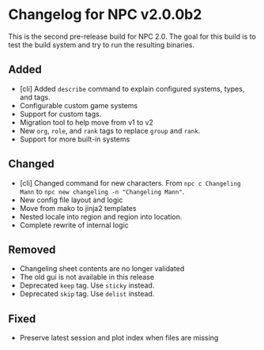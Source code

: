 # Changelog for NPC v2.0.0b2

This is the second pre-release build for NPC 2.0. The goal for this build is to test the build system and try to run the resulting binaries.

## Added

* [cli] Added `describe` command to explain configured systems, types, and tags.
* Configurable custom game systems
* Support for custom tags.
* Migration tool to help move from v1 to v2
* New `org`, `role`, and `rank` tags to replace `group` and `rank`.
* Support for more built-in systems

## Changed

* [cli] Changed command for new characters. From `npc c Changeling Mann` to `npc new changeling -n "Changeling Mann"`.
* New config file layout and logic
* Move from mako to jinja2 templates
* Nested locale into region and region into location.
* Complete rewrite of internal logic

## Removed

* Changeling sheet contents are no longer validated
* The old gui is not available in this release
* Deprecated `keep` tag. Use `sticky` instead.
* Deprecated `skip` tag. Use `delist` instead.

## Fixed

* Preserve latest session and plot index when files are missing

